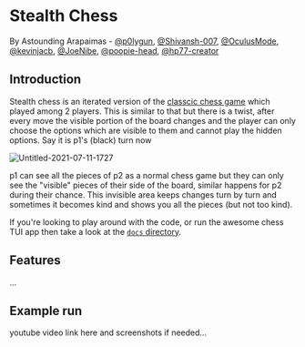 # Stealth Chess
By Astounding Arapaimas - [@p0lygun](https://github.com/p0lygun),
[@Shivansh-007](https://github.com/Shivansh-007),
[@OculusMode](https://github.com/OculusMode),
[@kevinjacb](https://github.com/kevinjacb),
[@JoeNibe](https://github.com/JoeNibe),
[@poopie-head](https://github.com/poopie-head),
[@hp77-creator](https://github.com/hp77-creator)

## Introduction
Stealth chess is an iterated version of the [classcic chess game](https://en.wikipedia.org/wiki/Chess)
which played among 2 players. This is similar to that but there is a twist,
after every move the visible portion of the board changes and the player
can only choose the options which are visible to them and cannot play the
hidden options. Say it is p1's (black) turn now

![Untitled-2021-07-11-1727](https://user-images.githubusercontent.com/69356296/126343058-aaaa0904-eadf-4c5a-9d3b-7fbabb4a05d6.png)


p1 can see all the pieces of p2 as a normal chess game but they can only
see the "visible" pieces of their side of the board, similar happens for p2
during their chance. This invisible area keeps changes turn by turn and
sometimes it becomes kind and shows you all the pieces (but not too kind).



If you're looking to play around with the code,
or run the awesome chess TUI app then
take a look at the [`docs` directory](docs).

## Features
...

## Example run
youtube video link here and screenshots if needed...
